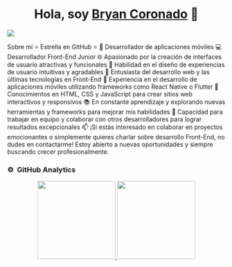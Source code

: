 <div align="center">
<h1 align="center">Hola, soy <a href="https://bryancoronado.github.io/MiPortafolio/">Bryan Coronado</a> 👋</h1>
</div>
<img src="https://imgur.com/a/NKocdH3">


Sobre mí
⭐ Estrella en GitHub ⭐
📲 Desarrollador de aplicaciones móviles
💻 Desarrollador Front-End Junior
🌐 Apasionado por la creación de interfaces de usuario atractivas y funcionales
🎨 Habilidad en el diseño de experiencias de usuario intuitivas y agradables
🚀 Entusiasta del desarrollo web y las últimas tecnologías en Front-End
📱 Experiencia en el desarrollo de aplicaciones móviles utilizando frameworks como React Native o Flutter
🧩 Conocimientos en HTML, CSS y JavaScript para crear sitios web interactivos y responsivos
📚 En constante aprendizaje y explorando nuevas herramientas y frameworks para mejorar mis habilidades
🤝 Capacidad para trabajar en equipo y colaborar con otros desarrolladores para lograr resultados excepcionales
📫 ¡Si estás interesado en colaborar en proyectos emocionantes o simplemente quieres charlar sobre desarrollo Front-End, no dudes en contactarme! Estoy abierto a nuevas oportunidades y siempre buscando crecer profesionalmente.
<br>



### ⚙️ &nbsp;GitHub Analytics

<p align="center">
<a href="https://github.com/ArisGuimera">
  <img height="180em" src="https://github-readme-stats-eight-theta.vercel.app/api?username=ArisGuimera&show_icons=true&theme=algolia&include_all_commits=true&count_private=true"/>
  <img height="180em" src="https://github-readme-stats-eight-theta.vercel.app/api/top-langs/?username=ArisGuimera&layout=compact&langs_count=8&theme=algolia"/>
</a>
</p>
